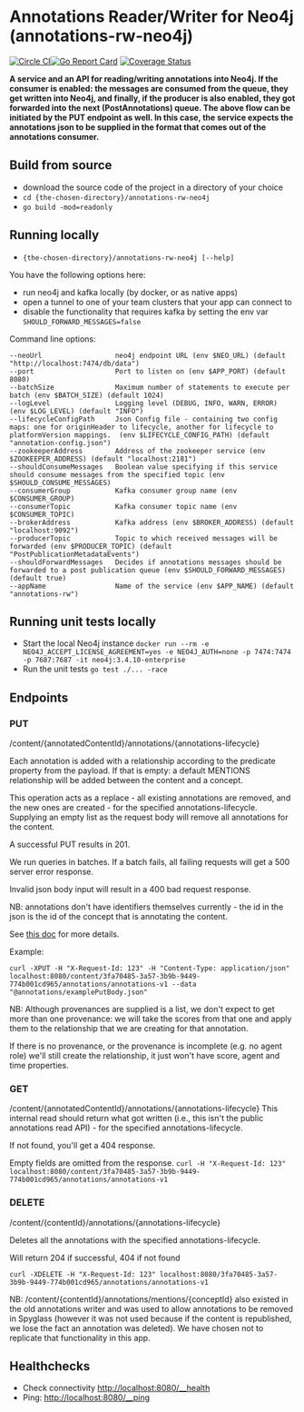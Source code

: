 # Annotations Reader/Writer for Neo4j (annotations-rw-neo4j)
[![Circle CI](https://circleci.com/gh/Financial-Times/annotations-rw-neo4j.svg?style=shield)](https://circleci.com/gh/Financial-Times/annotations-rw-neo4j)[![Go Report Card](https://goreportcard.com/badge/github.com/Financial-Times/annotations-rw-neo4j)](https://goreportcard.com/report/github.com/Financial-Times/annotations-rw-neo4j) [![Coverage Status](https://coveralls.io/repos/github/Financial-Times/annotations-rw-neo4j/badge.svg)](https://coveralls.io/github/Financial-Times/annotations-rw-neo4j)

__A service and an API for reading/writing annotations into Neo4j. 
If the consumer is enabled: the messages are consumed from the queue, they get written into Neo4j, and finally, if the producer is also enabled, they got forwarded into the next (PostAnnotations) queue.
The above flow can be initiated by the PUT endpoint as well. In this case, the service expects the annotations json to be supplied in the format that comes out of the annotations consumer.__

## Build from source
* download the source code of the project in a directory of your choice
* `cd {the-chosen-directory}/annotations-rw-neo4j`
* `go build -mod=readonly`

## Running locally
* `{the-chosen-directory}/annotations-rw-neo4j [--help]`

You have the following options here:
- run neo4j and kafka locally (by docker, or as native apps)
- open a tunnel to one of your team clusters that your app can connect to
- disable the functionality that requires kafka by setting the env var `SHOULD_FORWARD_MESSAGES=false`

Command line options:
```
--neoUrl                  neo4j endpoint URL (env $NEO_URL) (default "http://localhost:7474/db/data")
--port                    Port to listen on (env $APP_PORT) (default 8080)
--batchSize               Maximum number of statements to execute per batch (env $BATCH_SIZE) (default 1024)
--logLevel                Logging level (DEBUG, INFO, WARN, ERROR) (env $LOG_LEVEL) (default "INFO")
--lifecycleConfigPath     Json Config file - containing two config maps: one for originHeader to lifecycle, another for lifecycle to platformVersion mappings.  (env $LIFECYCLE_CONFIG_PATH) (default "annotation-config.json")
--zookeeperAddress        Address of the zookeeper service (env $ZOOKEEPER_ADDRESS) (default "localhost:2181")
--shouldConsumeMessages   Boolean value specifying if this service should consume messages from the specified topic (env $SHOULD_CONSUME_MESSAGES)
--consumerGroup           Kafka consumer group name (env $CONSUMER_GROUP)
--consumerTopic           Kafka consumer topic name (env $CONSUMER_TOPIC)
--brokerAddress           Kafka address (env $BROKER_ADDRESS) (default "localhost:9092")
--producerTopic           Topic to which received messages will be forwarded (env $PRODUCER_TOPIC) (default "PostPublicationMetadataEvents")
--shouldForwardMessages   Decides if annotations messages should be forwarded to a post publication queue (env $SHOULD_FORWARD_MESSAGES) (default true)
--appName                 Name of the service (env $APP_NAME) (default "annotations-rw")
```

## Running unit tests locally
* Start the local Neo4j instance
`docker run --rm -e NEO4J_ACCEPT_LICENSE_AGREEMENT=yes -e NEO4J_AUTH=none -p 7474:7474 -p 7687:7687 -it neo4j:3.4.10-enterprise`
* Run the unit tests
`go test ./... -race`

## Endpoints

### PUT
/content/{annotatedContentId}/annotations/{annotations-lifecycle}

Each annotation is added with a relationship according to the predicate property from the payload.
If that is empty: a default MENTIONS relationship will be added between the content and a concept.

This operation acts as a replace - all existing annotations are removed, and the new ones are created - for the specified annotations-lifecycle.
Supplying an empty list as the request body will remove all annotations for the content.

A successful PUT results in 201.

We run queries in batches. If a batch fails, all failing requests will get a 500 server error response.

Invalid json body input will result in a 400 bad request response.

NB: annotations don't have identifiers themselves currently - the id in the json is the id of the concept that is annotating the content.

See [this doc](https://docs.google.com/document/d/1FE-JZDYJlKsxOIuQQkPwyyzcOkJQn8L3nNy1H8A8eDo) for more details.

Example:

    curl -XPUT -H "X-Request-Id: 123" -H "Content-Type: application/json" localhost:8080/content/3fa70485-3a57-3b9b-9449-774b001cd965/annotations/annotations-v1 --data
    "@annotations/examplePutBody.json"

NB: Although provenances are supplied is a list, we don't expect to get more than one provenance: we will take the scores from that one
and apply them to the relationship that we are creating for that annotation.

If there is no provenance, or the provenance is incomplete (e.g. no agent role) we'll still
create the relationship, it just won't have score, agent and time properties.

### GET
/content/{annotatedContentId}/annotations/{annotations-lifecycle}
This internal read should return what got written (i.e., this isn't the public annotations read API) - for the specified annotations-lifecycle.

If not found, you'll get a 404 response.

Empty fields are omitted from the response.
`curl -H "X-Request-Id: 123" localhost:8080/content/3fa70485-3a57-3b9b-9449-774b001cd965/annotations/annotations-v1`

### DELETE
/content/{contentId}/annotations/{annotations-lifecycle}

Deletes all the annotations with the specified annotations-lifecycle.

Will return 204 if successful, 404 if not found

`curl -XDELETE -H "X-Request-Id: 123" localhost:8080/3fa70485-3a57-3b9b-9449-774b001cd965/annotations/annotations-v1`

NB: /content/{contentId}/annotations/mentions/{conceptId} also existed in the old annotations writer and was used to allow annotations to be removed in Spyglass (however it was not used because if the content is republished, we lose the fact an annotation was deleted). We have chosen not to replicate
that functionality in this app.


## Healthchecks
* Check connectivity [http://localhost:8080/__health](http://localhost:8080/__health)
* Ping: [http://localhost:8080/__ping](http://localhost:8080/__ping)
